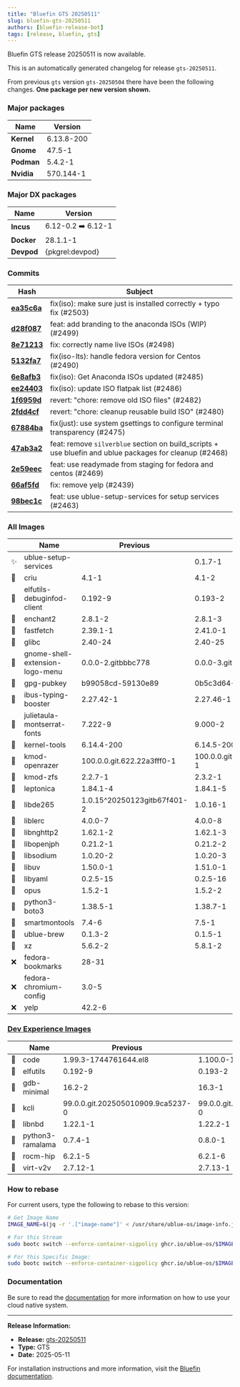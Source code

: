 ```yaml
---
title: "Bluefin GTS 20250511"
slug: bluefin-gts-20250511
authors: [bluefin-release-bot]
tags: [release, bluefin, gts]
---
```


Bluefin GTS release 20250511 is now available.

<!--truncate-->

This is an automatically generated changelog for release `gts-20250511`.

From previous `gts` version `gts-20250504` there have been the following changes. **One package per new version shown.**

### Major packages
| Name | Version |
| --- | --- |
| **Kernel** | 6.13.8-200 |
| **Gnome** | 47.5-1 |
| **Podman** | 5.4.2-1 |
| **Nvidia** | 570.144-1 |

### Major DX packages
| Name | Version |
| --- | --- |
| **Incus** | 6.12-0.2 ➡️ 6.12-1 |
| **Docker** | 28.1.1-1 |
| **Devpod** | {pkgrel:devpod} |

### Commits
| Hash | Subject |
| --- | --- |
| **[ea35c6a](https://github.com/ublue-os/bluefin/commit/ea35c6aab8a5f1633115af3ea5da956c618d430a)** | fix(iso): make sure just is installed correctly + typo fix (#2503) |
| **[d28f087](https://github.com/ublue-os/bluefin/commit/d28f087f941c1d6feffa227668109c7ad396a929)** | feat: add branding to the anaconda ISOs (WIP) (#2499) |
| **[8e71213](https://github.com/ublue-os/bluefin/commit/8e71213cc5939959052556a3934775a3911bae2d)** | fix: correctly name live ISOs (#2498) |
| **[5132fa7](https://github.com/ublue-os/bluefin/commit/5132fa780f899d3cdae817449c082733ac6f98a6)** | fix(iso-lts): handle fedora version for Centos (#2490) |
| **[6e8afb3](https://github.com/ublue-os/bluefin/commit/6e8afb3bfa632cf7afda040e648f035ac6a8d0ac)** | fix(iso): Get Anaconda ISOs updated (#2485) |
| **[ee24403](https://github.com/ublue-os/bluefin/commit/ee24403500e759b17f605b1ae2d95323d1ffb5fa)** | fix(iso): update ISO flatpak list (#2486) |
| **[1f6959d](https://github.com/ublue-os/bluefin/commit/1f6959dab1d21b00a0d8c04105f199ca71c5b95f)** | revert: "chore: remove old ISO files" (#2482) |
| **[2fdd4cf](https://github.com/ublue-os/bluefin/commit/2fdd4cfcc6cdb83f09762bf04ec59b2403d641b8)** | revert: "chore: cleanup reusable build ISO" (#2480) |
| **[67884ba](https://github.com/ublue-os/bluefin/commit/67884ba63fceb3e71fe3eff2a531e5101574184c)** | fix(just): use system gsettings to configure terminal transparency (#2475) |
| **[47ab3a2](https://github.com/ublue-os/bluefin/commit/47ab3a2303fde6178f4eb312bc97708cb048fbbb)** | feat: remove `silverblue` section on build_scripts + use bluefin and ublue packages for cleanup (#2468) |
| **[2e59eec](https://github.com/ublue-os/bluefin/commit/2e59eec4bd2aad47eda69966ba3cde342ddfb638)** | feat: use readymade from staging for fedora and centos (#2469) |
| **[66af5fd](https://github.com/ublue-os/bluefin/commit/66af5fd17ed0eeab4a56f3428460d4613c87d4fc)** | fix: remove yelp (#2439) |
| **[98bec1c](https://github.com/ublue-os/bluefin/commit/98bec1c731b2a28c51a5953e90959de3890f4a9e)** | feat: use ublue-setup-services for setup services (#2463) |

### All Images
| | Name | Previous | New |
| --- | --- | --- | --- |
| ✨ | ublue-setup-services | | 0.1.7-1 |
| 🔄 | criu | 4.1-1 | 4.1-2 |
| 🔄 | elfutils-debuginfod-client | 0.192-9 | 0.193-2 |
| 🔄 | enchant2 | 2.8.1-2 | 2.8.1-3 |
| 🔄 | fastfetch | 2.39.1-1 | 2.41.0-1 |
| 🔄 | glibc | 2.40-24 | 2.40-25 |
| 🔄 | gnome-shell-extension-logo-menu | 0.0.0-2.gitbbbc778 | 0.0.0-3.gitbbbc778 |
| 🔄 | gpg-pubkey | b99058cd-59130e89 | 0b5c3d64-5e8a44c8 |
| 🔄 | ibus-typing-booster | 2.27.42-1 | 2.27.46-1 |
| 🔄 | julietaula-montserrat-fonts | 7.222-9 | 9.000-2 |
| 🔄 | kernel-tools | 6.14.4-200 | 6.14.5-200 |
| 🔄 | kmod-openrazer | 100.0.0.git.622.22a3fff0-1 | 100.0.0.git.624.0663c556-1 |
| 🔄 | kmod-zfs | 2.2.7-1 | 2.3.2-1 |
| 🔄 | leptonica | 1.84.1-4 | 1.84.1-5 |
| 🔄 | libde265 | 1.0.15^20250123gitb67f401-2 | 1.0.16-1 |
| 🔄 | liblerc | 4.0.0-7 | 4.0.0-8 |
| 🔄 | libnghttp2 | 1.62.1-2 | 1.62.1-3 |
| 🔄 | libopenjph | 0.21.2-1 | 0.21.2-2 |
| 🔄 | libsodium | 1.0.20-2 | 1.0.20-3 |
| 🔄 | libuv | 1.50.0-1 | 1.51.0-1 |
| 🔄 | libyaml | 0.2.5-15 | 0.2.5-16 |
| 🔄 | opus | 1.5.2-1 | 1.5.2-2 |
| 🔄 | python3-boto3 | 1.38.5-1 | 1.38.7-1 |
| 🔄 | smartmontools | 7.4-6 | 7.5-1 |
| 🔄 | ublue-brew | 0.1.3-2 | 0.1.5-1 |
| 🔄 | xz | 5.6.2-2 | 5.8.1-2 |
| ❌ | fedora-bookmarks | 28-31 | |
| ❌ | fedora-chromium-config | 3.0-5 | |
| ❌ | yelp | 42.2-6 | |

### [Dev Experience Images](https://docs.projectbluefin.io/bluefin-dx)
| | Name | Previous | New |
| --- | --- | --- | --- |
| 🔄 | code | 1.99.3-1744761644.el8 | 1.100.0-1746623202.el8 |
| 🔄 | elfutils | 0.192-9 | 0.193-2 |
| 🔄 | gdb-minimal | 16.2-2 | 16.3-1 |
| 🔄 | kcli | 99.0.0.git.202505010909.9ca5237-0 | 99.0.0.git.202505100928.703875d-0 |
| 🔄 | libnbd | 1.22.1-1 | 1.22.2-1 |
| 🔄 | python3-ramalama | 0.7.4-1 | 0.8.0-1 |
| 🔄 | rocm-hip | 6.2.1-5 | 6.2.1-6 |
| 🔄 | virt-v2v | 2.7.12-1 | 2.7.13-1 |



### How to rebase
For current users, type the following to rebase to this version:
```bash
# Get Image Name
IMAGE_NAME=$(jq -r '.["image-name"]' < /usr/share/ublue-os/image-info.json)

# For this Stream
sudo bootc switch --enforce-container-sigpolicy ghcr.io/ublue-os/$IMAGE_NAME:gts

# For this Specific Image:
sudo bootc switch --enforce-container-sigpolicy ghcr.io/ublue-os/$IMAGE_NAME:gts-20250511
```

### Documentation
Be sure to read the [documentation](https://docs.projectbluefin.io/) for more information
on how to use your cloud native system.

---

**Release Information:**
- **Release:** [gts-20250511](https://github.com/ublue-os/bluefin/releases/tag/gts-20250511)
- **Type:** GTS
- **Date:** 2025-05-11

For installation instructions and more information, visit the [Bluefin documentation](https://docs.projectbluefin.io/).
